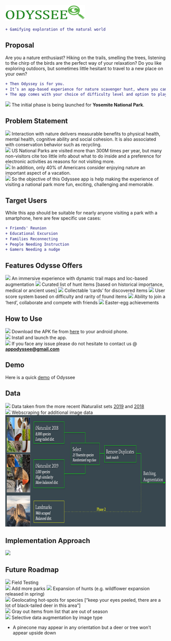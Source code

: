 
<img src="https://github.com/Final-Capstone-Nature-Scavenger-Hunt/Nature-Scavenger-Hunt/blob/master/Media/odysseeLogo.png" alt="Odyssee" width="250px" height="50px">

```diff
+ Gamifying exploration of the natural world
```

## Proposal

Are you a nature enthusiast? Hiking on the trails, smelling the trees, listening to the chirp of the birds are the perfect way of your relaxation? Do you like exploring outdoors, but sometimes little hesitant to travel to a new place on your own?
```diff
+ Then Odyssey is for you.
+ It’s an app-based experience for nature scavenger hunt, where you can identify local species all while off the grid.
+ The app comes with your choice of difficulty level and option to play alone or in group.
```  
![](https://placehold.it/8/32CD32/000000?text=+)     The initial phase is being launched for **Yosemite National Park**.

## Problem Statement

![](https://placehold.it/8/32CD32/000000?text=+)  Interaction with nature delivers measurable benefits to physical health, mental health, cognitive ability and social cohesion. It is also associated with conservation behavior such as recycling.  
![](https://placehold.it/8/32CD32/000000?text=+)  US National Parks are visited more than 300M times per year, but many non-visitors cite too little info about what to do inside and a preference for electronic activities as reasons for not visiting more.  
![](https://placehold.it/8/32CD32/000000?text=+)  In addition, only 40% of Americans consider enjoying nature an important aspect of a vacation.  
![](https://placehold.it/8/32CD32/000000?text=+)  So the objective of this Odyssee app is help making the experience of visiting a national park more fun, exciting, challenging and memorable. 

## Target Users

While this app should be suitable for nearly anyone visiting a park with a smartphone, here are few specific use cases:
```diff
+ Friends' Reunion  
+ Educational Excursion  
+ Families Reconnecting 
+ People Needing Instruction  
+ Gamers Needing a nudge  
```

## Features Odysse Offers  
![](https://placehold.it/8/32CD32/000000?text=+)  An immersive experience with dynamic trail maps and loc-based augmentation
![](https://placehold.it/8/32CD32/000000?text=+)  Curated list of hunt items [based on historical importance, medical or ancient uses]
![](https://placehold.it/8/32CD32/000000?text=+)  Collectable ‘cards’ for discovered items
![](https://placehold.it/8/32CD32/000000?text=+)  User score system based on difficulty and rarity of found items
![](https://placehold.it/8/32CD32/000000?text=+)  Ability to join a ‘herd’, collaborate and compete with friends
![](https://placehold.it/8/32CD32/000000?text=+)  Easter-egg achievements

## How to Use  
![](https://placehold.it/8/32CD32/000000?text=+)  Download the APK fie from [here](https://github.com/debalina-m/Build-Android-App/blob/master/Odyssee%20Capstone.mp4) to your android phone.  
![](https://placehold.it/8/32CD32/000000?text=+)  Install and launch the app.  
![](https://placehold.it/8/32CD32/000000?text=+)  If you face any issue please do not hesitate to contact us @ **appodyssee@gmail.com**

## Demo
Here is a quick [demo](https://github.com/debalina-m/Build-Android-App/blob/master/Odyssee%20Capstone.mp4) of Odyssee

## Data

![](https://placehold.it/8/32CD32/000000?text=+) Data taken from the more recent iNaturalist sets [2019](http://www.vision.caltech.edu/~gvanhorn/datasets/inaturalist/fgvc6_competition/) and [2018](http://www.vision.caltech.edu/~gvanhorn/datasets/inaturalist/fgvc5_competition/)  
![](https://placehold.it/8/32CD32/000000?text=+) Webscraping for additional image data  
<img src="https://github.com/Final-Capstone-Nature-Scavenger-Hunt/Nature-Scavenger-Hunt/blob/master/Media/data.png" alt="OdysseeData" width="700px" height="350px">

## Implementation Approach
![](https://placehold.it/8/32CD32/000000?text=+) 


## Future Roadmap  
![](https://placehold.it/8/32CD32/000000?text=+) Field Testing  
![](https://placehold.it/8/32CD32/000000?text=+) Add more parks
![](https://placehold.it/8/32CD32/000000?text=+) Expansion of hunts (e.g. wildflower expansion released in spring)  
![](https://placehold.it/8/32CD32/000000?text=+) Geolocating hot-spots for species [“keep your eyes peeled, there are a lot of black-tailed deer in this area”]  
![](https://placehold.it/8/32CD32/000000?text=+) Gray out items from list that are out of season  
![](https://placehold.it/8/32CD32/000000?text=+) Selective data augmentation by image type  
 - A pinecone may appear in any orientation but a deer or tree won’t appear upside down

